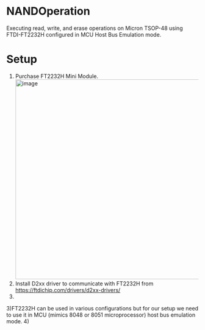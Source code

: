 # NANDOperation
Executing read, write, and erase operations on Micron TSOP-48 using FTDI-FT2232H configured in MCU Host Bus Emulation mode.

# Setup
1) Purchase FT2232H Mini Module.
   <img width="524" alt="image" src="https://github.com/Rajat5991/off-the-shelf-NAND-Operation/assets/154459536/e275ba37-766d-4fdc-a322-bfbfc4fc0d5d">
2) Install D2xx driver to communicate with FT2232H from https://ftdichip.com/drivers/d2xx-drivers/
3) 
3)FT2232H can be used in various configurations but for our setup we need to use it in MCU (mimics 8048 or 8051 microprocessor) host bus emulation mode.
4) 
